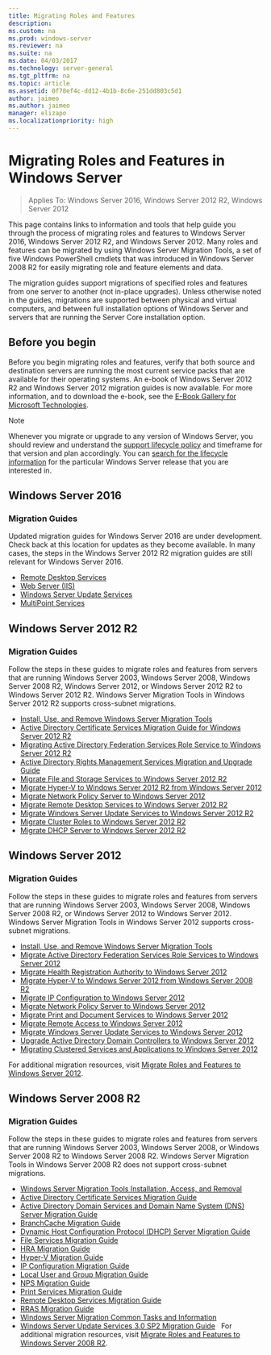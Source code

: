 ```yaml
--- 
title: Migrating Roles and Features
description: 
ms.custom: na
ms.prod: windows-server
ms.reviewer: na
ms.suite: na
ms.date: 04/03/2017
ms.technology: server-general
ms.tgt_pltfrm: na
ms.topic: article
ms.assetid: 0f78ef4c-dd12-4b1b-8c6e-251dd803c5d1
author: jaimeo
ms.author: jaimeo
manager: elizapo
ms.localizationpriority: high
---
```

# Migrating Roles and Features in Windows Server

>Applies To: Windows Server 2016, Windows Server 2012 R2, Windows Server 2012

This page contains links to information and tools that help guide you through the process of migrating roles and features to Windows Server 2016, Windows Server 2012 R2, and Windows Server 2012. Many roles and features can be migrated by using Windows Server Migration Tools, a set of five Windows PowerShell cmdlets that was introduced in Windows Server 2008 R2 for easily migrating role and feature elements and data.

The migration guides support migrations of specified roles and features from one server to another (not in-place upgrades). Unless otherwise noted in the guides, migrations are supported between physical and virtual computers, and between full installation options of Windows Server and servers that are running the Server Core installation option.  

## Before you begin

Before you begin migrating roles and features, verify that both source and destination servers are running the most current service packs that are available for their operating systems.
An e-book of Windows Server 2012 R2 and Windows Server 2012 migration guides is now available. For more information, and to download the e-book, see the [E-Book Gallery for Microsoft Technologies](https://social.technet.microsoft.com/wiki/contents/articles/11608.e-book-gallery-for-microsoft-technologies.aspx#MigrateRoles). 

>[!NOTE]
>Whenever you migrate or upgrade to any version of Windows Server, you should review and understand the [support lifecycle policy](https://support.microsoft.com/lifecycle) and timeframe for that version and plan accordingly. You can [search for the lifecycle information](https://support.microsoft.com/lifecycle) for the particular Windows Server release that you are interested in.
 
## Windows Server 2016

### Migration Guides
Updated migration guides for Windows Server 2016 are under development. Check back at this location for updates as they become available. In many cases, the steps in the Windows Server 2012 R2 migration guides are still relevant for Windows Server 2016.

- [Remote Desktop Services](https://technet.microsoft.com/windows-server-docs/compute/remote-desktop-services/migrate-rds-role-services)
- [Web Server (IIS)](https://www.iis.net/downloads/microsoft/web-deploy)
- [Windows Server Update Services](https://technet.microsoft.com/library/hh852339.aspx)
- [MultiPoint Services](https://technet.microsoft.com/en-us/windows-server-docs/compute/remote-desktop-services/multipoint-services/multipoint-services-migrate)
 
## Windows Server 2012 R2

### Migration Guides
Follow the steps in these guides to migrate roles and features from servers that are running Windows Server 2003, Windows Server 2008, Windows Server 2008 R2, Windows Server 2012, or Windows Server 2012 R2 to Windows Server 2012 R2. Windows Server Migration Tools in Windows Server 2012 R2 supports cross-subnet migrations.

- [Install, Use, and Remove Windows Server Migration Tools](https://technet.microsoft.com/library/jj134202.aspx)
- [Active Directory Certificate Services Migration Guide for Windows Server 2012 R2](https://technet.microsoft.com/library/dn486797.aspx)
- [Migrating Active Directory Federation Services Role Service to Windows Server 2012 R2](https://technet.microsoft.com/library/dn486815.aspx)
- [Active Directory Rights Management Services Migration and Upgrade Guide](https://technet.microsoft.com/library/cc754277.aspx)
- [Migrate File and Storage Services to Windows Server 2012 R2](https://technet.microsoft.com/library/dn479292.aspx)
- [Migrate Hyper-V to Windows Server 2012 R2 from Windows Server 2012](https://technet.microsoft.com/library/dn486799.aspx)
- [Migrate Network Policy Server to Windows Server 2012](https://technet.microsoft.com/library/hh831652)
- [Migrate Remote Desktop Services to Windows Server 2012 R2](https://technet.microsoft.com/library/dn479239.aspx)
- [Migrate Windows Server Update Services to Windows Server 2012 R2](https://technet.microsoft.com/library/hh852339.aspx)
- [Migrate Cluster Roles to Windows Server 2012 R2](https://technet.microsoft.com/library/dn530779.aspx)
- [Migrate DHCP Server to Windows Server 2012 R2](https://technet.microsoft.com/library/dn495425.aspx)
 
## Windows Server 2012

### Migration Guides
Follow the steps in these guides to migrate roles and features from servers that are running Windows Server 2003, Windows Server 2008, Windows Server 2008 R2, or Windows Server 2012 to Windows Server 2012. Windows Server Migration Tools in Windows Server 2012 supports cross-subnet migrations.

- [Install, Use, and Remove Windows Server Migration Tools](https://technet.microsoft.com/library/jj134202)
- [Migrate Active Directory Federation Services Role Services to Windows Server 2012](https://technet.microsoft.com/library/jj647765)
- [Migrate Health Registration Authority to Windows Server 2012](https://technet.microsoft.com/library/hh831513)
- [Migrate Hyper-V to Windows Server 2012 from Windows Server 2008 R2](https://technet.microsoft.com/library/jj574113)
- [Migrate IP Configuration to Windows Server 2012](https://technet.microsoft.com/library/jj574133)
- [Migrate Network Policy Server to Windows Server 2012](https://technet.microsoft.com/library/hh831652)
- [Migrate Print and Document Services to Windows Server 2012](https://technet.microsoft.com/library/jj134150)
- [Migrate Remote Access to Windows Server 2012](https://technet.microsoft.com/library/hh831423)
- [Migrate Windows Server Update Services to Windows Server 2012](https://technet.microsoft.com/library/hh852339)
- [Upgrade Active Directory Domain Controllers to Windows Server 2012](https://technet.microsoft.com/library/hh994618.aspx)
- [Migrating Clustered Services and Applications to Windows Server 2012](https://technet.microsoft.com/library/dn486790.aspx)
 

For additional migration resources, visit [Migrate Roles and Features to Windows Server 2012](https://technet.microsoft.com/library/jj134039).

## Windows Server 2008 R2

### Migration Guides
Follow the steps in these guides to migrate roles and features from servers that are running Windows Server 2003, Windows Server 2008, or Windows Server 2008 R2 to Windows Server 2008 R2. Windows Server Migration Tools in Windows Server 2008 R2 does not support cross-subnet migrations.

- [Windows Server Migration Tools Installation, Access, and Removal](https://technet.microsoft.com/library/dd379545)
- [Active Directory Certificate Services Migration Guide](https://technet.microsoft.com/library/ee126170)
- [Active Directory Domain Services and Domain Name System (DNS) Server Migration Guide](https://technet.microsoft.com/library/dd379558)
- [BranchCache Migration Guide](https://technet.microsoft.com/library/dd548365)
- [Dynamic Host Configuration Protocol (DHCP) Server Migration Guide](https://technet.microsoft.com/library/dd379535)
- [File Services Migration Guide](https://technet.microsoft.com/library/dd379487)
- [HRA Migration Guide](https://technet.microsoft.com/library/ee791829)
- [Hyper-V Migration Guide](https://technet.microsoft.com/library/ee849855)
- [IP Configuration Migration Guide](https://technet.microsoft.com/library/dd379537)
- [Local User and Group Migration Guide](https://technet.microsoft.com/library/dd379531)
- [NPS Migration Guide](https://technet.microsoft.com/library/ee791849)
- [Print Services Migration Guide](https://technet.microsoft.com/library/dd379488)
- [Remote Desktop Services Migration Guide](https://technet.microsoft.com/library/ff849223)
- [RRAS Migration Guide](https://technet.microsoft.com/library/ee822825)
- [Windows Server Migration Common Tasks and Information](https://technet.microsoft.com/library/ff400258)
- [Windows Server Update Services 3.0 SP2 Migration Guide](https://technet.microsoft.com/library/ee822826)
 
For additional migration resources, visit [Migrate Roles and Features to Windows Server 2008 R2](https://technet.microsoft.com/library/dd365353).
